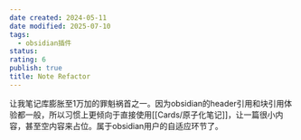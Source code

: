```yaml
---
date created: 2024-05-11
date modified: 2025-07-10
tags:
  - obsidian插件
status:
rating: 6
publish: true
title: Note Refactor
---
```



让我笔记库膨胀至1万加的罪魁祸首之一。因为obsidian的header引用和块引用体验都一般，所以习惯上更倾向于直接使用[[Cards/原子化笔记]]，让一篇很小内容，甚至空内容来占位。属于obsidian用户的自适应环节了。
